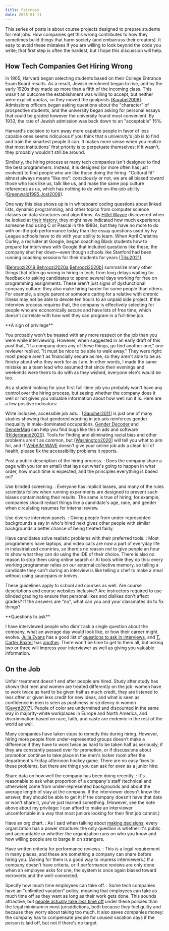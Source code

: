 ```yaml
---
title: Fairness
date: 2025-01-11
---
```


This series of posts is about course projects designed to prepare students for real jobs.
How companies get this wrong contributes to how they sometimes build things that harm society
(and embarrass their creators).
It easy to avoid these mistakes if you are willing to look beyond the code you write;
that first step is often the hardest,
but I hope this discussion will help.

## How Tech Companies Get Hiring Wrong

In 1905,
Harvard began selecting students based on their College Entrance Exam Board results.
As a result,
Jewish enrolment began to rise,
and by the early 1920s they made up more than a fifth of the incoming class.
This wasn't an outcome the establishment was willing to accept,
but neither were explicit quotas,
so they moved the goalposts [[Karabel2006][Karabel2006]].
Admissions officers began asking questions about the "character" of prospective students,
and the university began asking for personal essays
that could be graded however the university found most convenient.
By 1933,
the rate of Jewish admission was back down to an "acceptable" 15%.

Harvard's decision to turn away more capable people in favor of less capable ones
seems ridiculous if you think that a university's job is to find and train the smartest people it can.
It makes more sense when you realize that
most institutions' first priority is to perpetuate themselves:
if it wasn't,
they probably wouldn't still be around.

Similarly,
the hiring process at many tech companies isn't designed to find the best programmers.
Instead,
it is designed (or more often has just evolved)
to find people who are like those doing the hiring.
"Cultural fit" almost always means "like me":
consciously or not,
we are all biased toward those who look like us,
talk like us,
and make the same pop culture references as us,
which has nothing to do with on-the-job ability
[[Greenwald1995][Greenwald1995],[Jost2009][Jost2009]].

One way this bias shows up is in whiteboard coding questions about linked lists,
dynamic programming,
and other topics from computer science classes on data structures and algorithms.
As [Hillel Wayne][wayne-hillel] discovered when he looked at [their history][wayne-linked-lists],
they might have indicated how much experience someone had using C or Pascal in the 1980s,
but they have no more to do with on-the-job performance today
than the essay questions used by Ivy League schools have to do with your ability to learn.
When April Christina Curley,
a recruiter at Google,
began coaching Black students how to prepare for interviews with Google that included questions like these,
the company shut her down—even though
schools like Stanford had been running coaching sessions for their students for years [[Tiku2021][Tiku2021]].

[[Behroozi2019][Behroozi2019],[Behroozi2020a][Behroozi2020a],[Behroozi2020b][Behroozi2020b]]
summarize many other things that often go wrong in hiring in tech,
from long delays waiting for feedback
to asking candidates to spend several days working for free on programming assignments.
These aren't just signs of dysfunctional company culture:
they also make hiring harder for some people than others.
For example,
a single parent or someone caring for a relative with chronic illness
may not be able to devote ten hours to an unpaid side project.
If the interview process requires that,
the company is effectively selecting for people who are economically secure and have lots of free time,
which doesn't correlate with how well they can program in a full-time job.

<div class="callout" markdown="1">
**A sign of privilege**

You probably won't be treated with any more respect on the job than you were while interviewing.
However, when suggested in an early draft of this post that,
"If a company does any of these things, go find another one,"
one reviewer replied,
"It must be nice to be able to walk away."
They were right:
most people aren't as financially secure as me,
so they aren't able to be as finicky about who they work for as I am.
In other words,
I made the same mistake as a team lead who assumed that
since their evenings and weekends were theirs to do with as they wished,
everyone else's would be too.
</div>

As a student looking for your first full-time job
you probably won't have any control over the hiring process,
but seeing whether the company does it well or not
gives you valuable information about how well run it is.
Here are a few positive indicators:

Write inclusive, accessible job ads.
:   [[Gaucher2011][Gaucher2011]] is just one of many studies showing
    that gendered wording in job ads reinforces gender inequality in male-dominated occupations.
    [Gender Decoder][gender-decoder] and [GenderMag][gendermag] can help you find bugs like this
    in ads and software [[Hilderbrand2020][Hilderbrand2020]].
    Tools for finding and eliminating racial bias and other problems aren't as common,
    but [[Washington2020][Washington2020]] will tell you what to aim for,
    and if [WebAIM WAVE][wave] doesn't give your online job ads a clean bill of health,
    please fix the accessibility problems it reports.

Post a public description of the hiring process.
:   Does the company share a page with you (or an email)
    that lays out what's going to happen in what order,
    how much time is expected,
    and the principles everything is based on?

Use blinded screening.
:   Everyone has implicit biases,
    and many of the rules scientists follow when running experiments are designed
    to prevent such biases contaminating their results.
    The same is true of hiring;
    for example,
    companies should redact things like a candidate's age, race, and gender
    when circulating resumes for internal review.

Use diverse interview panels.
:   Giving people from under-represented backgrounds a say in who's hired next
    gives other people with similar backgrounds a better chance of being treated fairly.

Have candidates solve realistic problems with their preferred tools.
:   Most programmers have laptops,
    and video calls are now a part of everyday life in industrialized countries,
    so there's no reason *not* to give people an hour to show what they can do using the IDE of their choice.
    There is also no reason to stop them using online search or AI tools while they do this:
    every working programmer relies on our external collective memory,
    so telling a candidate they can't during an interview
    is like telling a chef to make a meal without using saucepans or knives.

These guidelines apply to school and courses as well.
Are course descriptions and course websites inclusive?
Are instructors required to use blinded grading to ensure that personal likes and dislikes don't affect grades?
If the answers are "no", what can you and your classmates do to fix things?

<div class="callout" markdown="1">
**Questions to ask**

I have interviewed people who didn't ask a single question about the company,
what an average day would look like, or how their career might evolve.
[Julia Evans][evans-julia] has a good list of [questions to ask in interviews][evans-interviews],
and [T. Carter Baxter][baxter-t-carter] has [another][baxter-interviews].
There won't be time to get to them all,
but asking two or three will impress your interviewer
as well as giving you valuable information.
</div>

## On the Job

Unfair treatment doesn't end after people are hired.
Study after study has shown that men and women are treated differently on the job:
women have to work twice as hard to be given half as much credit,
they are listened to less often or given less credit for new ideas,
and what is seen as confidence in men is seen as pushiness or stridency in women [[Gavett2017][Gavett2017]].
People of color are undermined and discounted in the same way in majority-white workplaces in Europe and North America,
and discrimination based on race, faith, and caste are endemic in the rest of the world as well.

Many companies have taken steps to remedy this during hiring.
However,
hiring more people from under-represented groups doesn't make a difference
if they have to work twice as hard to be taken half as seriously,
if they are constantly passed over for promotion,
or if discussions about promotion continue to take place in the men's locker room
after the department's Friday afternoon hockey game.
There are no easy fixes to these problems,
but there are things you can ask for even as a junior hire:

Share data on how well the company has been doing recently.
:   It's reasonable to ask what proportion of a company's staff (technical and otherwise)
    come from under-represented backgrounds
    and about the average length of stay at the company.
    If the interviewer doesn't know the answer,
    they should be able to get it;
    if the company doesn't have that data or won't share it,
    you've just learned something.
    (However,
    see the note above about my privilege:
    I can afford to make an interviewer uncomfortable
    in a way that most juniors looking for their first job cannot.)

Have an org chart.
:   As I said when talking about [making decisions][making-decisions],
    every organization has a power structure:
    the only question is whether it's public and accountable
    or whether the organization runs on who you know and how willing people are to barge in on strangers.

Have written criteria for performance reviews.
:   This is a legal requirement in many places,
    and these are something a company can share before hiring you.
    (Asking for them is a good way to impress interviewers.)
    If a company doesn't have criteria,
    or if performance reviews are only done when an employee asks for one,
    the system is once again biased toward extroverts and the well-connected.

Specify how much time employees can take off.
:   Some tech companies have an "unlimited vacation" policy,
    meaning that employees can take as much time off as they want as long as their work gets done.
    This sounds attractive,
    but [people actually take *less* time off][namely-time-off] under these policies
    than the legal minimum in most jurisddictions,
    both because they feel guilty and because they worry about taking too much.
    It also saves companies money:
    the company has to compensate people for unused vacation days if the person is laid off,
    but not if there's no target.

[Behroozi2019]: https://doi.org/10.1109/VLHCC.2019.8818836
[Behroozi2020a]: https://dl.acm.org/doi/10.1145/3377815.3381372
[Behroozi2020b]: https://doi.org/10.1145/3368089.3409712
[Gaucher2011]: https://doi.org/10.1037/a0022530
[Gavett2017]: https://hbr.org/2017/12/what-research-tells-us-about-how-women-are-treated-at-work
[Greenwald1995]: https://doi.org/10.1037/0033-295x.102.1.4
[Hilderbrand2020]: https://doi.org/10.1145/3377811.3380371
[Jost2009]: https://doi.org/10.1016/j.riob.2009.10.001
[Karabel2006]: https://isbnsearch.org/isbn/9780618773558
[Tiku2021]: https://www.washingtonpost.com/technology/2021/03/04/google-hbcu-recruiting/
[Washington2020]: https://doi.org/10.1145/3328778.3366792
[baxter-interviews]: https://github.com/tBaxter/questions-for-employers
[baxter-t-carter]: https://another.rodeo/
[evans-interviews]: https://jvns.ca/blog/2013/12/30/questions-im-asking-in-interviews/
[evans-julia]: https://jvns.ca/
[gender-decoder]: http://gender-decoder.katmatfield.com/
[gendermag]: http://gendermag.org/
[making-decisions]: @root/2025/01/06/making-decisions/
[namely-time-off]: https://library.namely.com/hr-mythbusters-2017
[wave]: https://wave.webaim.org/
[wayne-hillel]: https://hillelwayne.com/
[wayne-linked-lists]: https://www.hillelwayne.com/post/linked-lists/
